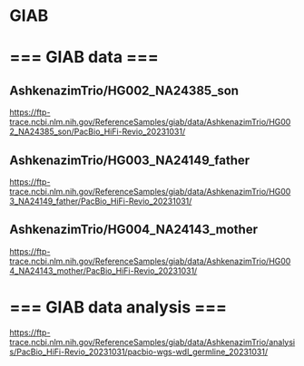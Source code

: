 # GIAB

# === GIAB data ===

## AshkenazimTrio/HG002_NA24385_son
https://ftp-trace.ncbi.nlm.nih.gov/ReferenceSamples/giab/data/AshkenazimTrio/HG002_NA24385_son/PacBio_HiFi-Revio_20231031/

## AshkenazimTrio/HG003_NA24149_father
https://ftp-trace.ncbi.nlm.nih.gov/ReferenceSamples/giab/data/AshkenazimTrio/HG003_NA24149_father/PacBio_HiFi-Revio_20231031/

## AshkenazimTrio/HG004_NA24143_mother
https://ftp-trace.ncbi.nlm.nih.gov/ReferenceSamples/giab/data/AshkenazimTrio/HG004_NA24143_mother/PacBio_HiFi-Revio_20231031/

# === GIAB data analysis ===
https://ftp-trace.ncbi.nlm.nih.gov/ReferenceSamples/giab/data/AshkenazimTrio/analysis/PacBio_HiFi-Revio_20231031/pacbio-wgs-wdl_germline_20231031/

